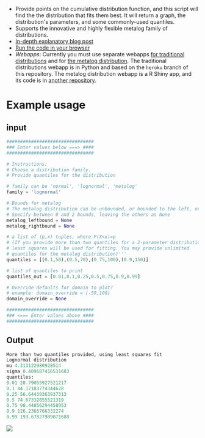 * Provide points on the cumulative distribution function, and this script will find the the distribution that fits them best.
It will return a graph, the distribution's parameters, and some commonly-used quantiles.
* Supports the innovative and highly flexible metalog family of distributions.
* [In-depth explanatory blog post](https://fragile-credences.github.io/quantiles/)
* [Run the code in your browser](https://colab.research.google.com/drive/1YfS9JUMdXpilfxcgWwZUMvyRSKWrXxRE)
* _Webapps_: Currently you must use separate webapps [for traditional distributions](https://quantile-elicitor.herokuapp.com/) and for [the metalog distribution](https://tmkadamcz.shinyapps.io/metalog/). The traditional distributions webapp is in Python and based on the `heroku` branch of this repository. The metalog distribution webapp is a R Shiny app, and its code is in [another repository](https://github.com/tmkadamcz/metalog-rshiny).

# Example usage
## input
```python
################################
### Enter values below ===> ####
################################

# Instructions:
# Choose a distribution family.
# Provide quantiles for the distribution

# family can be 'normal', 'lognormal', 'metalog'
family = 'lognormal'

# Bounds for metalog
# The metalog distribution can be unbounded, or bounded to the left, or the right, or both
# Specify between 0 and 2 bounds, leaving the others as None
metalog_leftbound = None
metalog_rightbound = None

# a list of (p,x) tuples, where P(X<x)=p
# (If you provide more than two quantiles for a 2-parameter distribution.
# least squares will be used for fitting. You may provide unlimited
# quantiles for the metalog distribution)'''
quantiles = [(0.1,50),(0.5,70),(0.75,100),(0.9,150)]

# list of quantiles to print
quantiles_out = [0.01,0.1,0.25,0.5,0.75,0.9,0.99]

# Override defaults for domain to plot?
# example: domain_override = [-50,100]
domain_override = None

################################
### <=== Enter values above ####
################################
```
## Output
```python
More than two quantiles provided, using least squares fit
Lognormal distribution
mu 4.313122980928514
sigma 0.409687416531683
quantiles:
0.01 28.79055927521217
0.1 44.17183774344628
0.25 56.64439363937313
0.5 74.67332855521319
0.75 98.44056294458953
0.9 126.2366766332274
0.99 193.67827989071688
```
![](https://fragile-credences.github.io/images/quantiles/lognormal.png)

